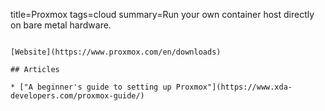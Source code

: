 title=Proxmox
tags=cloud
summary=Run your own container host directly on bare metal hardware.
~~~~~~

[Website](https://www.proxmox.com/en/downloads)

## Articles

* ["A beginner's guide to setting up Proxmox"](https://www.xda-developers.com/proxmox-guide/)

